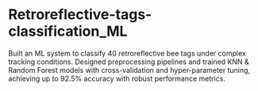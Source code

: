 # Retroreflective-tags-classification_ML
Built an ML system to classify 40 retroreflective bee tags under complex tracking conditions. Designed preprocessing pipelines and trained KNN &amp; Random Forest models with cross-validation and hyper-parameter tuning, achieving up to 92.5% accuracy with robust performance metrics.
